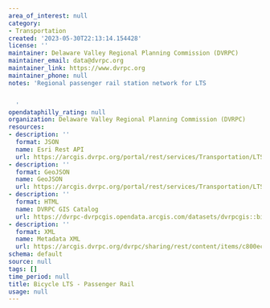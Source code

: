 ```yaml
---
area_of_interest: null
category:
- Transportation
created: '2023-05-30T22:13:14.154428'
license: ''
maintainer: Delaware Valley Regional Planning Commission (DVRPC)
maintainer_email: data@dvrpc.org
maintainer_link: https://www.dvrpc.org
maintainer_phone: null
notes: 'Regional passenger rail station network for LTS


  '
opendataphilly_rating: null
organization: Delaware Valley Regional Planning Commission (DVRPC)
resources:
- description: ''
  format: JSON
  name: Esri Rest API
  url: https://arcgis.dvrpc.org/portal/rest/services/Transportation/LTS_Transit_PassengerRail/FeatureServer/0
- description: ''
  format: GeoJSON
  name: GeoJSON
  url: https://arcgis.dvrpc.org/portal/rest/services/Transportation/LTS_Transit_PassengerRail/FeatureServer/0/query?where=1=1&outsr=4326&outfields=*&f=geojson
- description: ''
  format: HTML
  name: DVRPC GIS Catalog
  url: https://dvrpc-dvrpcgis.opendata.arcgis.com/datasets/dvrpcgis::bicycle-lts-passenger-rail
- description: ''
  format: XML
  name: Metadata XML
  url: https://arcgis.dvrpc.org/dvrpc/sharing/rest/content/items/c800ecb6e5fb40f8b68580acbf47d39d/info/metadata/metadata.xml?format=default
schema: default
source: null
tags: []
time_period: null
title: Bicycle LTS - Passenger Rail
usage: null
---
```

